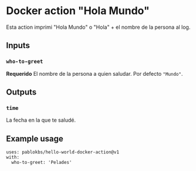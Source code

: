 # Docker action "Hola Mundo"

Esta action imprimi "Hola Mundo" o "Hola" + el nombre de la persona al log.

## Inputs

### `who-to-greet`

**Requerido** El nombre de la persona a quien saludar. Por defecto `"Mundo"`.

## Outputs

### `time`

La fecha en la que te saludé.

## Example usage

```
uses: pablokbs/hello-world-docker-action@v1
with:
  who-to-greet: 'Pelades'
```

